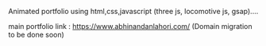 Animated portfolio using html,css,javascript (three js, locomotive js, gsap)....

main portfolio link : https://www.abhinandanlahori.com/ (Domain migration to be done soon)
